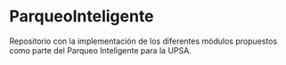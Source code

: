 # ParqueoInteligente

Repositorio con la implementación de los diferentes módulos propuestos como parte del Parqueo Inteligente para la UPSA.
